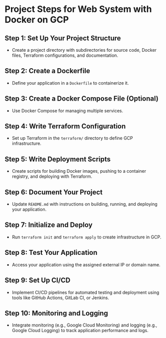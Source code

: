 # Project Steps for Web System with Docker on GCP

## Step 1: Set Up Your Project Structure
- Create a project directory with subdirectories for source code, Docker files, Terraform configurations, and documentation.

## Step 2: Create a Dockerfile
- Define your application in a `Dockerfile` to containerize it.

## Step 3: Create a Docker Compose File (Optional)
- Use Docker Compose for managing multiple services.

## Step 4: Write Terraform Configuration
- Set up Terraform in the `terraform/` directory to define GCP infrastructure.

## Step 5: Write Deployment Scripts
- Create scripts for building Docker images, pushing to a container registry, and deploying with Terraform.

## Step 6: Document Your Project
- Update `README.md` with instructions on building, running, and deploying your application.

## Step 7: Initialize and Deploy
- Run `terraform init` and `terraform apply` to create infrastructure in GCP.

## Step 8: Test Your Application
- Access your application using the assigned external IP or domain name.

## Step 9: Set Up CI/CD
- Implement CI/CD pipelines for automated testing and deployment using tools like GitHub Actions, GitLab CI, or Jenkins.

## Step 10: Monitoring and Logging
- Integrate monitoring (e.g., Google Cloud Monitoring) and logging (e.g., Google Cloud Logging) to track application performance and logs.
